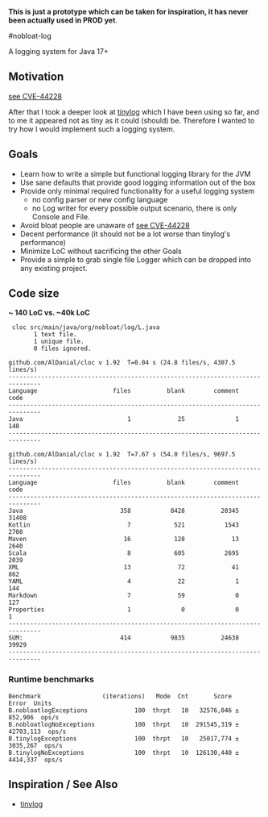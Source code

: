 **This is just a prototype which can be taken for inspiration, it has never been actually used in PROD yet**.

#nobloat-log

A logging system for Java 17+

## Motivation
[see CVE-44228](https://www.lunasec.io/docs/blog/log4j-zero-day/) 

After that I took a deeper look at [tinylog](https://tinylog.org/v2/) which I have been using so far, and to me it appeared not as tiny as it could (should) be.
Therefore I wanted to try how I would implement such a logging system.

## Goals
- Learn how to write a simple but functional logging library for the JVM
- Use sane defaults that provide good logging information out of the box
- Provide only minimal required functionality for a useful logging system
  - no config parser or new config language
  - no Log writer for every possible output scenario, there is only Console and File.
- Avoid bloat people are unaware of [see CVE-44228](https://www.lunasec.io/docs/blog/log4j-zero-day/)
- Decent performance (it should not be a lot worse than tinylog's performance)
- Minimize LoC without sacrificing the other Goals
- Provide a simple to grab single file Logger which can be dropped into any existing project.

## Code size
**~ 140 LoC vs. ~40k LoC**

```
 cloc src/main/java/org/nobloat/log/L.java
       1 text file.
       1 unique file.
       0 files ignored.

github.com/AlDanial/cloc v 1.92  T=0.04 s (24.8 files/s, 4307.5 lines/s)
-------------------------------------------------------------------------------
Language                     files          blank        comment           code
-------------------------------------------------------------------------------
Java                             1             25              1            148
-------------------------------------------------------------------------------
```

```
github.com/AlDanial/cloc v 1.92  T=7.67 s (54.0 files/s, 9697.5 lines/s)
-------------------------------------------------------------------------------
Language                     files          blank        comment           code
-------------------------------------------------------------------------------
Java                           358           8428          20345          31408
Kotlin                           7            521           1543           2708
Maven                           16            128             13           2640
Scala                            8            605           2695           2039
XML                             13             72             41            862
YAML                             4             22              1            144
Markdown                         7             59              0            127
Properties                       1              0              0              1
-------------------------------------------------------------------------------
SUM:                           414           9835          24638          39929
-------------------------------------------------------------------------------
```


### Runtime benchmarks

```
Benchmark                 (iterations)   Mode  Cnt       Score       Error  Units
B.nobloatlogExceptions             100  thrpt   10   32576,046 ±   852,906  ops/s
B.nobloatlogNoExceptions           100  thrpt   10  291545,319 ± 42703,113  ops/s
B.tinylogExceptions                100  thrpt   10   25017,774 ±  3035,267  ops/s
B.tinylogNoExceptions              100  thrpt   10  126130,440 ±  4414,337  ops/s
```


## Inspiration / See Also
- [tinylog](https://tinylog.org/v2/)